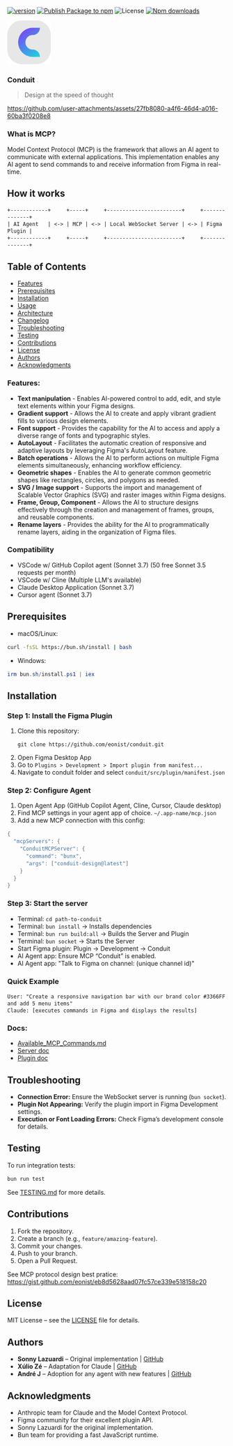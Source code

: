 [![version](https://img.shields.io/badge/version-0.6.6-blue.svg)](https://github.com/eonist/conduit/releases) [![Publish Package to npm](https://github.com/eonist/conduit/actions/workflows/publish.yml/badge.svg)](https://github.com/eonist/conduit/actions/workflows/publish.yml) ![License](https://img.shields.io/badge/license-MIT-green) [![Npm downloads](https://img.shields.io/npm/dw/conduit-design?label=Npm%20downloads)](https://www.npmjs.com/package/conduit-design)

<img width="100" alt="img" src="logo.svg">

### Conduit

> Design at the speed of thought

https://github.com/user-attachments/assets/27fb8080-a4f6-46d4-a016-60ba3f0208e8

### What is MCP?
Model Context Protocol (MCP) is the framework that allows an AI agent to communicate with external applications. This implementation enables any AI agent to send commands to and receive information from Figma in real-time.

## How it works

```
+------------+     +-----+     +------------------------+     +--------------+
| AI Agent   | <-> | MCP | <-> | Local WebSocket Server | <-> | Figma Plugin |
+------------+     +-----+     +------------------------+     +--------------+

```

## Table of Contents
- [Features](#features)
- [Prerequisites](#prerequisites)
- [Installation](#installation)
- [Usage](#usage)
- [Architecture](#architecture)
- [Changelog](#changelog)
- [Troubleshooting](#troubleshooting)
- [Testing](#testing)
- [Contributions](#contributions)
- [License](#license)
- [Authors](#authors)
- [Acknowledgments](#acknowledgments)

### Features: 

- **Text manipulation** - Enables AI-powered control to add, edit, and style text elements within your Figma designs.
- **Gradient support** - Allows the AI to create and apply vibrant gradient fills to various design elements.
- **Font support** - Provides the capability for the AI to access and apply a diverse range of fonts and typographic styles.
- **AutoLayout** - Facilitates the automatic creation of responsive and adaptive layouts by leveraging Figma's AutoLayout feature.
- **Batch operations** - Allows the AI to perform actions on multiple Figma elements simultaneously, enhancing workflow efficiency.
- **Geometric shapes** - Enables the AI to generate common geometric shapes like rectangles, circles, and polygons as needed.
- **SVG / Image support** - Supports the import and management of Scalable Vector Graphics (SVG) and raster images within Figma designs.
- **Frame, Group, Component** - Allows the AI to structure designs effectively through the creation and management of frames, groups, and reusable components.
- **Rename layers** - Provides the ability for the AI to programmatically rename layers, aiding in the organization of Figma files.

### Compatibility

- VSCode w/ GitHub Copilot agent (Sonnet 3.7) (50 free Sonnet 3.5 requests per month)
- VSCode w/ Cline (Multiple LLM's available)
- Claude Desktop Application (Sonnet 3.7)
- Cursor agent (Sonnet 3.7)

## Prerequisites

- macOS/Linux:  
```bash
curl -fsSL https://bun.sh/install | bash
```
- Windows:  
```powershell
irm bun.sh/install.ps1 | iex
```

## Installation
 
### Step 1: Install the Figma Plugin

1. Clone this repository:
   ```
   git clone https://github.com/eonist/conduit.git
   ```
2. Open Figma Desktop App
3. Go to `Plugins > Development > Import plugin from manifest...`
4. Navigate to conduit folder and select `conduit/src/plugin/manifest.json`
 
### Step 2: Configure Agent

1. Open Agent App (GitHub Copilot Agent, Cline, Cursor, Claude desktop)
2. Find MCP settings in your agent app of choice. `~/.app-name/mcp.json`
3. Add a new MCP connection with this config: 

```swift
{
  "mcpServers": {
    "ConduitMCPServer": {
      "command": "bunx",
      "args": ["conduit-design@latest"]
    }
  }
}
```

### Step 3: Start the server

- Terminal: `cd path-to-conduit`
- Terminal: `bun install` -> Installs dependencies
- Terminal: `bun run build:all` -> Builds the Server and Plugin
- Terminal: `bun socket` -> Starts the Server 
- Start Figma plugin: Plugin -> Development -> Conduit 
- AI Agent app: Ensure MCP “Conduit” is enabled.
- AI Agent app: "Talk to Figma on channel: (unique channel id)"

### Quick Example

```
User: "Create a responsive navigation bar with our brand color #3366FF and add 5 menu items"
Claude: [executes commands in Figma and displays the results]
```

### Docs:
- [Available_MCP_Commands.md](https://github.com/eonist/conduit/blob/main/Available_MCP_Commands.md) 
- [Server doc](https://github.com/eonist/conduit/blob/main/src/conduit_mcp_server/README.md)
- [Plugin doc](https://github.com/eonist/conduit/blob/main/src/conduit_mcp_plugin/README.md)

## Troubleshooting

- **Connection Error:** Ensure the WebSocket server is running (`bun socket`).  
- **Plugin Not Appearing:** Verify the plugin import in Figma Development settings.  
- **Execution or Font Loading Errors:** Check Figma’s development console for details.  

## Testing

To run integration tests:
```bash
bun run test
```
See [TESTING.md](TESTING.md) for more details.

## Contributions

1. Fork the repository.  
2. Create a branch (e.g., `feature/amazing-feature`).  
3. Commit your changes.  
4. Push to your branch.  
5. Open a Pull Request.  

See MCP protocol design best pratice: https://gist.github.com/eonist/eb8d5628aad07fc57ce339e518158c20

## License

MIT License – see the [LICENSE](LICENSE) file for details.
 
## Authors

- **Sonny Lazuardi** – Original implementation | [GitHub](https://github.com/sonnylazuardi)  
- **Xúlio Zé** – Adaptation for Claude | [GitHub](https://github.com/arinspunk)  
- **André J** – Adoption for any agent with new features | [GitHub](https://github.com/eonist)

## Acknowledgments

- Anthropic team for Claude and the Model Context Protocol.  
- Figma community for their excellent plugin API.  
- Sonny Lazuardi for the original implementation.  
- Bun team for providing a fast JavaScript runtime.
